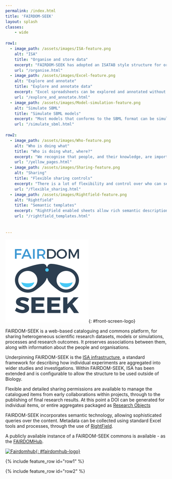 ```yaml
---
permalink: /index.html
title: 'FAIRDOM-SEEK'
layout: splash
classes:
    - wide

row1:
  - image_path: /assets/images/ISA-feature.png
    alt: "ISA"
    title: "Organise and store data"
    excerpt: "FAIRDOM-SEEK has adopted an ISATAB style structure for organising experiments and data."
    url: "/organise.html"    
  - image_path: /assets/images/Excel-feature.png
    alt: "Explore and annotate"
    title: "Explore and annotate data"
    excerpt: "Excel spreadsheets can be explored and annotated without the need to download."
    url: "/explore_and_annotate.html"    
  - image_path: /assets/images/Model-simulation-feature.png
    alt: "Simulate SBML"
    title: "Simulate SBML models"
    excerpt: "Most models that conforms to the SBML format can be simulated within FAIRDOM-SEEK."
    url: "/simulate_sbml.html"
    
row2:
  - image_path: /assets/images/Who-feature.png
    alt: "Who is doing what"
    title: "Who is doing what, where?"
    excerpt: "We recognise that people, and their knowledge, are important."
    url: "/yellow_pages.html"    
  - image_path: /assets/images/Sharing-feature.png
    alt: "Sharing"
    title: "Flexible sharing controls"
    excerpt: "There is a lot of flexibility and control over who can see, download or edit your items."
    url: "/flexible_sharing.html"    
  - image_path: /assets/images/Rightfield-feature.png
    alt: "Rightfield"
    title: "Semantic templates"
    excerpt: "RightField enabled sheets allow rich semantic descriptions of data. Our Just Enough Results Model can be used with Rightfield."
    url: "/rightfield_templates.html"    
  

---
```




<div id='intro-text' markdown='1'>

![SEEK_logo](/assets/images/fairdom-seek-logo-alt.svg){: #front-screen-logo}


FAIRDOM-SEEK is a web-based cataloguing and commons platform, for sharing heterogeneous scientific research datasets, models or simulations, processes and research outcomes. 
It preserves associations between them, along with information about the people and organisations.


Underpinning FAIRDOM-SEEK is the [ISA infrastructure](http://isa-tools.org/), a standard framework for describing how individual experiments are aggregated into wider studies and investigations. 
Within FAIRDOM-SEEK, ISA has been extended and is configurable to allow the structure to be used outside of Biology.


Flexible and detailed sharing permissions are available to manage the catalogued items from early collaborations within projects, 
through to the publishing of final research results. At this point a DOI can be generated for individual items, or entire aggregates packaged as [Research Objects](http://www.researchobject.org/)


FAIRDOM-SEEK incorporates semantic technology, allowing sophisticated queries over the content. 
Metadata can be collected using standard Excel tools and processes, through the use of [RightField](http://rightfield.org.uk/).

A publicly available instance of a FAIRDOM-SEEK commons is available - as the [FAIRDOMHub](https://fairdomhub.org).

[![Fairdomhub](/assets/images/fairdomhub-logo.svg){: #fairdomhub-logo}](https://fairdomhub.org)

</div>

{% include feature_row id="row1" %}

{% include feature_row id="row2" %}